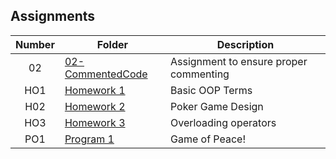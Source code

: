 ## Assignments

| Number | Folder                              | Description                            |
| :----: | ----------------------------------- | -------------------------------------- |
| 02     | [02-CommentedCode](https://github.com/laneazzi/2143-OOP-AYEDUN/tree/master/ASSIGNMENTS/02-CommentedCode) | Assignment to ensure proper commenting |
| HO1    |  [Homework 1](https://github.com/laneazzi/2143-OOP-AYEDUN/tree/master/ASSIGNMENTS/HO1)                   | Basic OOP Terms |
| H02    |  [Homework 2](https://github.com/laneazzi/2143-OOP-AYEDUN/tree/master/ASSIGNMENTS/H02)                   | Poker Game Design|
| HO3    |   [Homework 3](https://github.com/laneazzi/2143-OOP-AYEDUN/tree/master/ASSIGNMENTS/HO3)                    | Overloading operators |
| PO1    | [ Program 1](https://github.com/laneazzi/2143-OOP-AYEDUN/tree/master/ASSIGNMENTS/P01)                    | Game of Peace!  |


